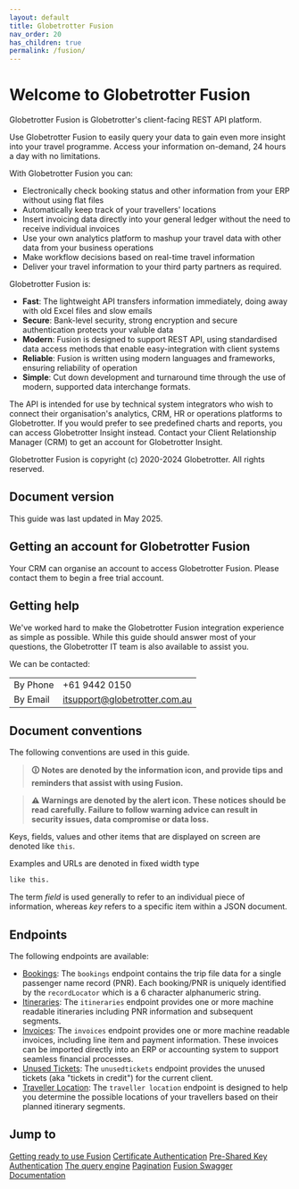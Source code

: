 ```yaml
---
layout: default
title: Globetrotter Fusion
nav_order: 20
has_children: true
permalink: /fusion/
---
```


# Welcome to Globetrotter Fusion

Globetrotter Fusion is Globetrotter's client-facing REST API platform.

Use Globetrotter Fusion to easily query your data to gain even more insight into your travel programme. Access your information on-demand, 24 hours a day with no limitations.

With Globetrotter Fusion you can:

* Electronically check booking status and other information from your ERP without using flat files
* Automatically keep track of your travellers' locations
* Insert invoicing data directly into your general ledger without the need to receive individual invoices
* Use your own analytics platform to mashup your travel data with other data from your business operations
* Make workflow decisions based on real-time travel information
* Deliver your travel information to your third party partners as required.

Globetrotter Fusion is:

* **Fast**: The lightweight API transfers information immediately, doing away with old Excel files and slow emails
* **Secure**: Bank-level security, strong encryption and secure authentication protects your valuble data
* **Modern**: Fusion is designed to support REST API, using standardised data access methods that enable easy-integration with client systems
* **Reliable**: Fusion is written using modern languages and frameworks, ensuring reliability of operation
* **Simple**: Cut down development and turnaround time through the use of modern, supported data interchange formats.

The API is intended for use by technical system integrators who wish to connect their organisation's analytics, CRM, HR or operations platforms to Globetrotter. If you would prefer to see predefined charts and reports, you can access Globetrotter Insight instead. Contact your Client Relationship Manager (CRM) to get an account for Globetrotter Insight.

Globetrotter Fusion is copyright (c) 2020-2024 Globetrotter. All rights reserved.

## Document version

This guide was last updated in May 2025.

## Getting an account for Globetrotter Fusion

Your CRM can organise an account to access Globetrotter Fusion. Please contact them to begin a free trial account.

## Getting help

We've worked hard to make the Globetrotter Fusion integration experience as simple as possible. While this guide should answer most of your questions, the Globetrotter IT team is also available to assist you.

We can be contacted:

| | |
|---|---|
|By Phone|+61 9442 0150
|By Email|itsupport@globetrotter.com.au|

## Document conventions

The following conventions are used in this guide.

> **🛈 Notes are denoted by the information icon, and provide tips and reminders that assist with using Fusion.**

> **⚠ Warnings are denoted by the alert icon. These notices should be read carefully. Failure to follow warning advice can result in security issues, data compromise or data loss.**

Keys, fields, values and other items that are displayed on screen are denoted like `this`.

Examples and URLs are denoted in fixed width type

````html
like this.
````

The term *field* is used generally to refer to an individual piece of information, whereas *key* refers to a specific item within a JSON document.

## Endpoints

The following endpoints are available:

- [Bookings](/endpoints/bookings/): The `bookings` endpoint contains the trip file data for a single passenger name record (PNR). Each booking/PNR is uniquely identified by the `recordLocator` which is a 6 character alphanumeric string.
- [Itineraries](/endpoints/itineraries/): The `itineraries` endpoint provides one or more machine readable itineraries including PNR information and subsequent segments.
- [Invoices](/endpoints/invoices/): The `invoices` endpoint provides one or more machine readable invoices, including line item and payment information. These invoices can be imported directly into an ERP or accounting system to support seamless financial processes.
- [Unused Tickets](/endpoints/unused-tickets/): The `unusedtickets` endpoint provides the unused tickets (aka "tickets in credit") for the current client. 
- [Traveller Location](/endpoints/traveller-location/): The `traveller location` endpoint is designed to help you determine the possible locations of your travellers based on their planned itinerary segments.

## Jump to

[Getting ready to use Fusion](/fusion/getting-ready-to-use-fusion/)
[Certificate Authentication](/fusion/certificate-authentication/)
[Pre-Shared Key Authentication](/fusion/pre-shared-key-authentication/)
[The query engine](/fusion/the-query-engine/)
[Pagination](/fusion/pagination/)
[Fusion Swagger Documentation](/fusion/swagger/)
